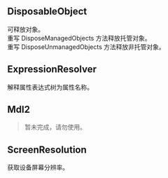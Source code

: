 ## DisposableObject
可释放对象。  
重写 DisposeManagedObjects 方法释放托管对象。  
重写 DisposeUnmanagedObjects 方法释放非托管对象。

## ExpressionResolver
解释属性表达式树为属性名称。

## Mdl2
> 暂未完成，请勿使用。

## ScreenResolution
获取设备屏幕分辨率。